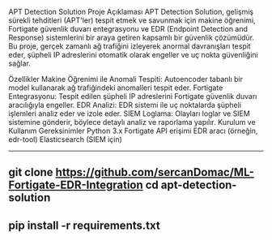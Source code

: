 APT Detection Solution
Proje Açıklaması
APT Detection Solution, gelişmiş sürekli tehditleri (APT'ler) tespit etmek ve savunmak için makine öğrenimi, Fortigate güvenlik duvarı entegrasyonu ve EDR (Endpoint Detection and Response) sistemlerini bir araya getiren kapsamlı bir güvenlik çözümüdür. Bu proje, gerçek zamanlı ağ trafiğini izleyerek anormal davranışları tespit eder, şüpheli IP adreslerini otomatik olarak engeller ve uç nokta güvenliğini sağlar.

Özellikler
Makine Öğrenimi ile Anomali Tespiti: Autoencoder tabanlı bir model kullanarak ağ trafiğindeki anomalleri tespit eder.
Fortigate Entegrasyonu: Tespit edilen şüpheli IP adreslerini Fortigate güvenlik duvarı aracılığıyla engeller.
EDR Analizi: EDR sistemi ile uç noktalarda şüpheli işlemleri analiz eder ve izole eder.
SIEM Loglama: Olayları loglar ve SIEM sistemine gönderir, böylece detaylı analiz ve raporlama yapılır.
Kurulum ve Kullanım
Gereksinimler
Python 3.x
Fortigate API erişimi
EDR aracı (örneğin, edr-tool)
Elasticsearch (SIEM için)

---------
git clone https://github.com/sercanDomac/ML-Fortigate-EDR-Integration
cd apt-detection-solution
---------

pip install -r requirements.txt
----------
